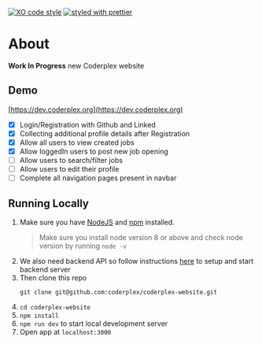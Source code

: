 [![XO code style](https://img.shields.io/badge/code_style-XO-5ed9c7.svg)](https://github.com/sindresorhus/xo)
[![styled with prettier](https://img.shields.io/badge/styled_with-prettier-ff69b4.svg)](https://github.com/prettier/prettier)

# About
**Work In Progress** new Coderplex website

## Demo

[https://dev.coderplex.org](https://dev.coderplex.org)

- [x] Login/Registration with Github and Linked
- [x] Collecting additional profile details after Registration
- [x] Allow all users to view created jobs
- [x] Allow loggedIn users to post new job opening
- [ ] Allow users to search/filter jobs
- [ ] Allow users to edit their profile
- [ ] Complete all navigation pages present in navbar

## Running Locally
1. Make sure you have [NodeJS](https://nodejs.org/) and [npm](https://www.npmjs.com/) installed.
    > Make sure you install node version 8 or above and check node version by running `node -v`
2. We also need backend API so follow instructions [here](https://github.com/coderplex/coderplex-backend) to setup and start backend server 
3. Then clone this repo
    ```
    git clone git@github.com:coderplex/coderplex-website.git
    ```
4. `cd coderplex-website`
5. `npm install`
6. `npm run dev` to start local development server
7. Open app at `localhost:3000`
